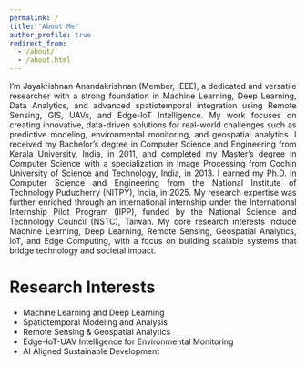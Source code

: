```yaml
---
permalink: /
title: "About Me"
author_profile: true
redirect_from: 
  - /about/
  - /about.html
---
```

<p align="justify"> I’m Jayakrishnan Anandakrishnan (Member, IEEE), a dedicated and versatile researcher with a strong foundation in Machine Learning, Deep Learning, Data Analytics, and advanced spatiotemporal integration using Remote Sensing, GIS, UAVs, and Edge-IoT Intelligence. My work focuses on creating innovative, data-driven solutions for real-world challenges such as predictive modeling, environmental monitoring, and geospatial analytics. I received my Bachelor’s degree in Computer Science and Engineering from Kerala University, India, in 2011, and completed my Master’s degree in Computer Science with a specialization in Image Processing from Cochin University of Science and Technology, India, in 2013. I earned my Ph.D. in Computer Science and Engineering from the National Institute of Technology Puducherry (NITPY), India, in 2025. My research expertise was further enriched through an international internship under the International Internship Pilot Program (IIPP), funded by the National Science and Technology Council (NSTC), Taiwan. My core research interests include Machine Learning, Deep Learning, Remote Sensing, Geospatial Analytics, IoT, and Edge Computing, with a focus on building scalable systems that bridge technology and societal impact.</p>

Research Interests
======
- Machine Learning and Deep Learning
- Spatiotemporal Modeling and Analysis
- Remote Sensing & Geospatial Analytics
- Edge-IoT-UAV Intelligence for Environmental Monitoring
- AI Aligned Sustainable Development